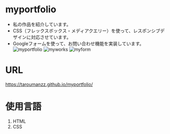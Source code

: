# myportfolio
+ 私の作品を紹介しています。
+ CSS（フレックスボックス・メディアクエリー）を使って、レスポンシブデザインに対応させています。
+ Googleフォームを使って、お問い合わせ機能を実装しています。
![myportfolio](https://github.com/taroumanzz/myportfolio/assets/132829933/246d7e4d-f181-4d84-8cf6-20a646c9f838)
![myworks](https://github.com/taroumanzz/myportfolio/assets/132829933/9771c7c6-9eb9-4744-95f3-34a4fd64b758)
![myform](https://github.com/taroumanzz/myportfolio/assets/132829933/2fadef90-36b9-406f-bf68-8b7a1976e7d7)

# URL
https://taroumanzz.github.io/myportfolio/

# 使用言語
1. HTML
2. CSS
